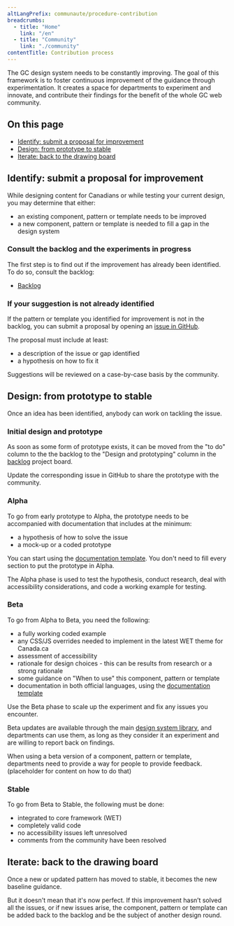 ```yaml
---
altLangPrefix: communaute/procedure-contribution
breadcrumbs:
  - title: "Home"
    link: "/en"
  - title: "Community"
    link: "./community"
contentTitle: Contribution process
---
```



<p>The GC design system needs to be constantly improving. The goal of this framework is to foster continuous improvement of the guidance through experimentation. It creates a space for departments to experiment and innovate, and contribute their findings for the benefit of the whole GC web community.</p>

<h2 class="h3">On this page</h2>
<ul>
 <li><a href="#backlog">Identify: submit a proposal for improvement</a></li>
 <li><a href="#design">Design: from prototype to stable</a></li>
 <li><a href="#iterate">Iterate: back to the drawing board</a></li>
</ul>


<h2 id="backlog">Identify: submit a proposal for improvement</h2>

<p>While designing content for Canadians or while testing your current design, you may determine that either:</p>
<ul>
 <li>an existing component, pattern or template needs to be improved</li>
 <li>a new component, pattern or template is needed to fill a gap in the design system</li>
</ul>

<h3>Consult the backlog and the experiments in progress</h3>
<p>The first step is to find out if the improvement has already been identified. To do so, consult the backlog:</p>
<ul>
 <li><a href="https://github.com/canada-ca/design-system-systeme-conception/projects/1">Backlog</a></li>

</ul>

<h3>If your suggestion is not already identified</h3>

<p>If the pattern or template you identified for improvement is not in the backlog, you can submit a proposal by opening an <a href="https://github.com/canada-ca/design-system-systeme-conception/issues">issue in GitHub</a>.</p>


<p>The proposal must include at least:</p>
<ul>
 <li>a description of the issue or gap identified</li>
 <li>a hypothesis on how to fix it</li>

</ul>

<p>Suggestions will be reviewed on a case-by-case basis by the community.</p>


<h2 id="design">Design: from prototype to stable</h2>

<p>Once an idea has been identified, anybody can work on tackling the issue.</p>

<h3>Initial design and prototype</h3>
<p>As soon as some form of prototype exists, it can be moved from the "to do" column to the the backlog to the "Design and prototyping" column in the <a href="https://github.com/canada-ca/design-system-systeme-conception/projects/1">backlog</a> project board.</p>

<p>Update the corresponding issue in GitHub to share the prototype with the community.</p>

<h3>Alpha</h3>

<p>To go from early prototype to Alpha, the prototype needs to be accompanied with documentation that includes at the minimum:</p>
<ul>
 <li>a hypothesis of how to solve the issue</li>
 <li>a mock-up or a coded prototype</li>
</ul>

<p>You can start using the <a href="#">documentation template</a>. You don't need to fill every section to put the prototype in Alpha.</p>

<p>The Alpha phase is used to test the hypothesis, conduct research, deal with accessibility considerations, and code a working example for testing.</p>

<h3>Beta</h3>
<p>To go from Alpha to Beta, you need the following:</p>

<ul>
 <li>a fully working coded example</li>
 <li>any CSS/JS overrides needed to implement in the latest WET theme for Canada.ca</li>
 <li>assessment of accessibility</li>
 <li>rationale for design choices - this can be results from research or a strong rationale</li>
 <li>some guidance on "When to use" this component, pattern or template</li>
 <li>documentation in both official languages, using the <a href="#">documentation template</a></li>
</ul>

<p>Use the Beta phase to scale up the experiment and fix any issues you encounter.</p>

<p>Beta updates are available through the main <a href="./library/">design system library</a>, and departments can use them, as long as they consider it an experiment and are willing to report back on findings.</p>

<p>When using a beta version of a component, pattern or template, departments need to provide a way for people to provide feedback. (placeholder for content on how to do that)</p>

<h3>Stable</h3>
<p>To go from Beta to Stable, the following must be done:</p>

<ul>
 <li>integrated to core framework (WET)</li>
 <li>completely valid code</li>
 <li>no accessibility issues left unresolved</li>
 <li>comments from the community have been resolved</li>
</ul>


<h2 id="iterate">Iterate: back to the drawing board</h2>

<p>Once a new or updated pattern has moved to stable, it becomes the new baseline guidance.</p>

<p>But it doesn't mean that it's now perfect. If this improvement hasn’t solved all the issues, or if new issues arise, the component, pattern or template can be added back to the backlog and be the subject of another design round.</p>

